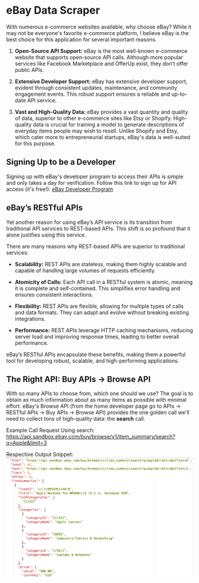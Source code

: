 # eBay Data Scraper

With numerous e-commerce websites available, why choose eBay? While it may not be everyone's favorite e-commerce platform, I believe eBay is the best choice for this application for several important reasons.

1. **Open-Source API Support:** eBay is the most well-known e-commerce website that supports open-source API calls. Although more popular services like Facebook Marketplace and OfferUp exist, they don’t offer public APIs.

2. **Extensive Developer Support:** eBay has extensive developer support, evident through consistent updates, maintenance, and community engagement events. This robust support ensures a reliable and up-to-date API service.

3. **Vast and High-Quality Data:** eBay provides a vast quantity and quality of data, superior to other e-commerce sites like Etsy or Shopify. High-quality data is crucial for training a model to generate descriptions of everyday items people may wish to resell. Unlike Shopify and Etsy, which cater more to entrepreneurial startups, eBay's data is well-suited for this purpose.

## Signing Up to be a Developer
Signing up with eBay's developer program to access their APIs is simple and only takes a day for verification. Follow this link to sign up for API access (it's free!): [eBay Developer Program](https://developer.ebay.com/develop/get-started)


## eBay’s RESTful APIs

Yet another reason for using eBay’s API service is its transition from traditional API services to REST-based APIs. This shift is so profound that it alone justifies using this service. 

There are many reasons why REST-based APIs are superior to traditional services:

- **Scalability:** REST APIs are stateless, making them highly scalable and capable of handling large volumes of requests efficiently.
   
- **Atomicity of Calls:** Each API call in a RESTful system is atomic, meaning it is complete and self-contained. This simplifies error handling and ensures consistent interactions.

- **Flexibility:** REST APIs are flexible, allowing for multiple types of calls and data formats. They can adapt and evolve without breaking existing integrations.

- **Performance:** REST APIs leverage HTTP caching mechanisms, reducing server load and improving response times, leading to better overall performance.

eBay’s RESTful APIs encapsulate these benefits, making them a powerful tool for developing robust, scalable, and high-performing applications.


## The Right API: Buy APIs -> Browse API

With so many APIs to choose from, which one should we use? The goal is to obtain as much information about as many items as possible with minimal effort. eBay's Browse API (from the home developer page go to APIs -> RESTful APIs -> Buy APIs -> Browse API) provides the one golden call we'll need to collect tons of high-quality data: the **search** call.

Example Call Request Using search:
https://api.sandbox.ebay.com/buy/browse/v1/item_summary/search?q=Apple&limit=3

Respective Output Snippet:
![alt text](image.png)

## 
